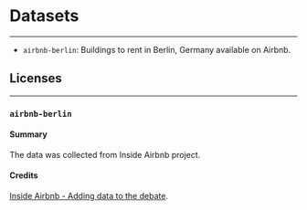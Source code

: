 # Datasets 

---
- `airbnb-berlin`: Buildings to rent in Berlin, Germany available on Airbnb. 

## Licenses

---
### `airbnb-berlin`

#### Summary
The data was collected from Inside Airbnb project. 

#### Credits
[Inside Airbnb - Adding data to the debate](http://insideairbnb.com/get-the-data.html).

